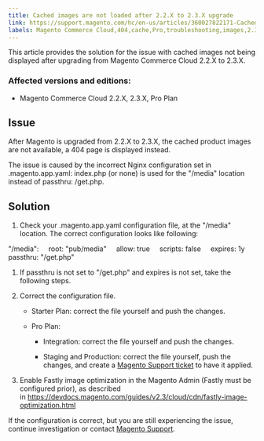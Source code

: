 ```yaml
---
title: Cached images are not loaded after 2.2.X to 2.3.X upgrade
link: https://support.magento.com/hc/en-us/articles/360027822171-Cached-images-are-not-loaded-after-2-2-X-to-2-3-X-upgrade
labels: Magento Commerce Cloud,404,cache,Pro,troubleshooting,images,2.3.x,2.2.x
---
```


This article provides the solution for the issue with cached images not being displayed after upgrading from Magento Commerce Cloud 2.2.X to 2.3.X.

### Affected versions and editions:

* Magento Commerce Cloud 2.2.X, 2.3.X, Pro Plan

## Issue

After Magento is upgraded from 2.2.X to 2.3.X, the cached product images are not available, a 404 page is displayed instead.

The issue is caused by the incorrect Nginx configuration set in .magento.app.yaml: index.php (or none) is used for the "/media" location instead of passthru: /get.php.

## Solution

1. Check your .magento.app.yaml configuration file, at the "/media" location. The correct configuration looks like following: 

"/media":
    root: "pub/media"
    allow: true
    scripts: false
    expires: 1y
    passthru: "/get.php"

1. If passthru is not set to "/get.php" and expires is not set, take the following steps.

1. Correct the configuration file.

	
	* Starter Plan: correct the file yourself and push the changes.
	
	* Pro Plan:
	
		
		* Integration: correct the file yourself and push the changes.
		
		* Staging and Production: correct the file yourself, push the changes, and create a [Magento Support ticket](https://support.magento.com/hc/en-us/articles/360019088251) to have it applied.

1. Enable Fastly image optimization in the Magento Admin (Fastly must be configured prior), as described in <https://devdocs.magento.com/guides/v2.3/cloud/cdn/fastly-image-optimization.html>

If the configuration is correct, but you are still experiencing the issue, continue investigation or contact [Magento Support](https://support.magento.com/hc/en-us/articles/360019088251).



